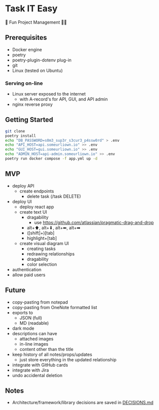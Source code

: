 # Task IT Easy

🎉 Fun Project Management 👨‍💼

## Prerequisites

- Docker engine
- poetry
- poetry-plugin-dotenv plug-in
- git
- Linux (tested on Ubuntu)

### Serving on-line

- Linux server exposed to the internet
  - with A-record's for API, GUI, and API admin
- nginx reverse proxy

## Getting Started

```bash
git clone
poetry install
echo "DB_PASSWORD=s0m3_sup3r_s3cur3_p4ssw0rd" > .env
echo "API_HOST=api.someurliown.io" >> .env
echo "GUI_HOST=gui.someurliown.io" >> .env
echo "ADMIN_HOST=api-admin.someurliown.io" >> .env
poetry run docker compose -f app.yml up -d
```

## MVP

- deploy API
  - create endpoints
    - delete task (/task DELETE)
- deploy UI
  - deploy react app
  - create text UI
    - dragability
      * use https://github.com/atlassian/pragmatic-drag-and-drop
    - alt+⬆, alt+⬇, alt+⬅, alt+➡
    - ([shift]+)[tab]
    - highlight+[tab]
  - create visual diagram UI
    - creating tasks
    - redrawing relationships
    - dragability
    - color selection
- authentication
- allow paid users
 
## Future

- copy-pasting from notepad
- copy-pasting from OneNote formatted list
- exports to
  - JSON (full)
  - MD (readable)
- dark mode
- descriptions can have
  - attached images
  - in-line images
  - content other than the title
- keep history of all notes/props/updates
  - just store everything in the updated relationship
- integrate with GitHub cards
- integrate with Jira
- undo accidental deletion

## Notes

- Architecture/framework/library decisions are saved in [DECISIONS.md](DECISIONS.md)
